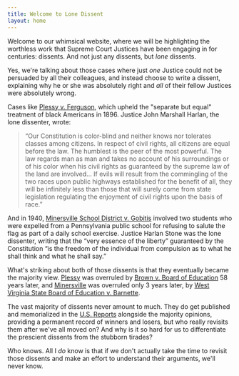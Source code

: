 ```yaml
---
title: Welcome to Lone Dissent
layout: home
---
```


Welcome to our whimsical website, where we will be highlighting the worthless work that Supreme Court Justices
have been engaging in for centuries: dissents.  And not just any dissents, but *lone* dissents.

Yes, we're talking about those cases where just *one* Justice could not be persuaded by all their colleagues,
and instead choose to write a dissent, explaining why he or she was absolutely right and *all* of their fellow
Justices were absolutely wrong.

Cases like [Plessy v. Ferguson](https://www.oyez.org/cases/1850-1900/163us537), which upheld the "separate
but equal" treatment of black Americans in 1896.  Justice John Marshall Harlan, the lone dissenter, wrote:

> “Our Constitution is color-blind and neither knows nor tolerates classes among citizens. In respect of civil rights,
all citizens are equal before the law. The humblest is the peer of the most powerful. The law regards man as man and
takes no account of his surroundings or of his color when his civil rights as guaranteed by the supreme law of the land
are involved... If evils will result from the commingling of the two races upon public highways established for the
benefit of all, they will be infinitely less than those that will surely come from state legislation regulating the
enjoyment of civil rights upon the basis of race.”

And in 1940, [Minersville School District v. Gobitis](https://www.oyez.org/cases/1940-1955/310us586) involved two
students who were expelled from a Pennsylvania public school for refusing to salute the flag as part of a daily school
exercise. Justice Harlan Stone was the lone dissenter, writing that the “very essence of the liberty” guaranteed by the
Constitution “is the freedom of the individual from compulsion as to what he shall think and what he shall say.”

What's striking about both of those dissents is that they eventually became the majority view.
[Plessy](https://www.oyez.org/cases/1850-1900/163us537) was overruled by [Brown v. Board of Education](https://www.oyez.org/cases/1940-1955/347us483)
58 years later, and [Minersville](https://www.oyez.org/cases/1940-1955/310us586) was overruled only 3 years later,
by [West Virginia State Board of Education v. Barnette](https://www.oyez.org/cases/1940-1955/319us624).

The vast majority of dissents never amount to much.  They do get published and memorialized in the
[U.S. Reports](https://www.loc.gov/collections/united-states-reports/) alongside the majority opinions, providing a
permanent record of winners and losers, but who really revisits them after we've all moved on?  And why is it so hard
for us to differentiate the prescient dissents from the stubborn tirades?

Who knows.  All I *do* know is that if we don't actually take the time to revisit those dissents and make an effort to
understand their arguments, we'll never know.
